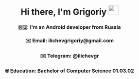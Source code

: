 <h1 align="center">Hi there, I'm Grigoriy</a> 
<img src="https://github.com/blackcater/blackcater/raw/main/images/Hi.gif" height="32"/></h1>
<h3 align="center"> 🇷🇺: I'm an Android developer from Russia</h3>
<h3 align="center">✉️ Email: ilichevgrigoriy@gmail.com</h3>
<h3 align="center">✉️ Telegram: @ilichevgr</h3>
<h3 align="center">🤓 Education: Bachelor of Сomputer Science 01.03.02</h3>
<!--
**besoboi/besoboi** is a ✨ _special_ ✨ repository because its `README.md` (this file) appears on your GitHub profile.

Here are some ideas to get you started:

- 🔭 I’m currently working on ...
- 🌱 I’m currently learning ...
- 👯 I’m looking to collaborate on ...
- 🤔 I’m looking for help with ...
- 💬 Ask me about ...
- 📫 How to reach me: ...
- 😄 Pronouns: ...
- ⚡ Fun fact: ...
-->
